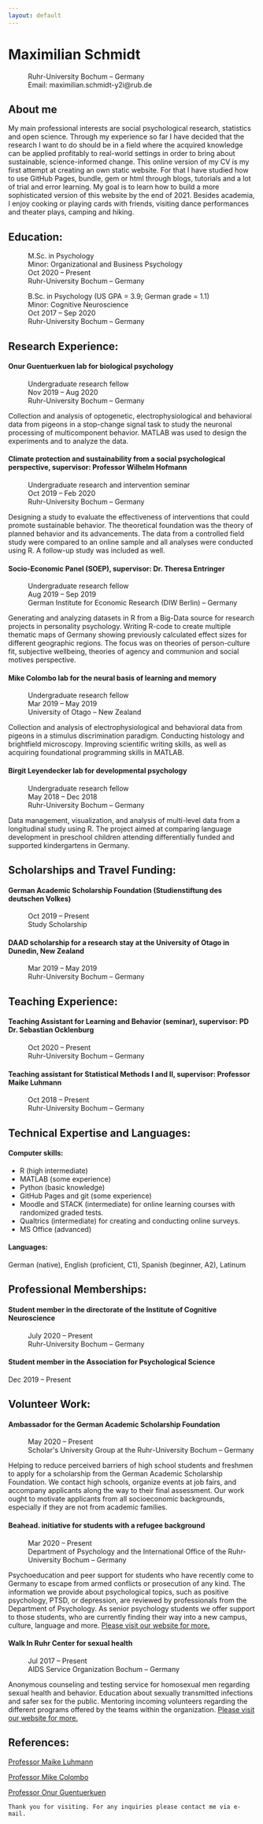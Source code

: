 ```yaml
---
layout: default
---
```


# Maximilian Schmidt

<dd>Ruhr-University Bochum – Germany</dd>
<dd>Email: maximilian.schmidt-y2i@rub.de</dd>

## About me

My main professional interests are social psychological research, statistics and open science. Through my experience so far I have decided that the research I want to do should be in a field where the acquired knowledge can be applied profitably to real-world settings in order to bring about sustainable, science-informed change.
This online version of my CV is my first attempt at creating an own static website. For that I have studied how to use GitHub Pages, bundle, gem or html through blogs, tutorials and a lot of trial and error learning. My goal is to learn how to build a more sophisticated version of this website by the end of 2021.
Besides academia, I enjoy cooking or playing cards with friends, visiting dance performances and theater plays, camping and hiking.

## Education:
<p>
<dd>M.Sc. in Psychology</dd>
<dd>Minor: Organizational and Business Psychology</dd>
<dd>Oct 2020 – Present</dd>
<dd>Ruhr-University Bochum – Germany</dd>
</p>

<p>
<dd>B.Sc. in Psychology (US GPA = 3.9; German grade = 1.1)</dd>
<dd>Minor: Cognitive Neuroscience</dd>
<dd>Oct 2017 – Sep 2020</dd>
<dd>Ruhr-University Bochum – Germany</dd>
</p>

## Research Experience:

#### Onur Guentuerkuen lab for biological psychology

<dd>Undergraduate research fellow</dd>
<dd>Nov 2019 – Aug 2020</dd>
<dd>Ruhr-University Bochum – Germany</dd>

Collection and analysis of optogenetic, electrophysiological and behavioral data from pigeons in a stop-change signal task to study the neuronal processing of multicomponent behavior. MATLAB was used to design the experiments and to analyze the data.

#### Climate protection and sustainability from a social psychological perspective, supervisor: Professor Wilhelm Hofmann

<dd>Undergraduate research and intervention seminar</dd>
<dd>Oct 2019 – Feb 2020</dd>
<dd>Ruhr-University Bochum – Germany</dd>

Designing a study to evaluate the effectiveness of interventions that could promote sustainable behavior. The theoretical foundation was the theory of planned behavior and its advancements. The data from a controlled field study were compared to an online sample and all analyses were conducted using R. A follow-up study was included as well.

#### Socio-Economic Panel (SOEP), supervisor: Dr. Theresa Entringer

<dd>Undergraduate research fellow</dd>
<dd>Aug 2019 – Sep 2019</dd>
<dd>German Institute for Economic Research (DIW Berlin) – Germany</dd>

Generating and analyzing datasets in R from a Big-Data source for research projects in personality psychology. Writing R-code to create multiple thematic maps of Germany showing previously calculated effect sizes for different geographic regions. The focus was on theories of person-culture fit, subjective wellbeing, theories of agency and communion and social motives perspective.

#### Mike Colombo lab for the neural basis of learning and memory

<dd>Undergraduate research fellow</dd>
<dd>Mar 2019 – May 2019</dd>
<dd>University of Otago – New Zealand</dd>

Collection and analysis of electrophysiological and behavioral data from pigeons in a stimulus discrimination paradigm. Conducting histology and brightfield microscopy. Improving scientific writing skills, as well as acquiring foundational programming skills in MATLAB.

#### Birgit Leyendecker lab for developmental psychology

<dd>Undergraduate research fellow</dd>
<dd>May 2018 – Dec 2018</dd>
<dd>Ruhr-University Bochum – Germany</dd>

Data management, visualization, and analysis of multi-level data from a longitudinal study using R. The project aimed at comparing language development in preschool children attending differentially funded and supported kindergartens in Germany.

## Scholarships and Travel Funding:

#### German Academic Scholarship Foundation (Studienstiftung des deutschen Volkes)

<dd>Oct 2019 – Present</dd>
<dd>Study Scholarship</dd>

#### DAAD scholarship for a research stay at the University of Otago in Dunedin, New Zealand

<dd>Mar 2019 – May 2019</dd>
<dd>Ruhr-University Bochum – Germany</dd>

## Teaching Experience:

#### Teaching Assistant for Learning and Behavior (seminar), supervisor: PD Dr. Sebastian Ocklenburg

<dd>Oct 2020 – Present</dd>
<dd>Ruhr-University Bochum – Germany</dd>

#### Teaching assistant for Statistical Methods I and II, supervisor: Professor Maike Luhmann

<dd>Oct 2018 – Present</dd>
<dd>Ruhr-University Bochum – Germany</dd>

## Technical Expertise and Languages:

#### Computer skills:
*   R (high intermediate)
*   MATLAB (some experience)
*   Python (basic knowledge)
*   GitHub Pages and git (some experience)
*   Moodle and STACK (intermediate) for online learning courses with randomized graded tests.
*   Qualtrics (intermediate) for creating and conducting online surveys.
*   MS Office (advanced)

#### Languages:
German (native), English (proficient, C1), Spanish (beginner, A2), Latinum

## Professional Memberships:

#### Student member in the directorate of the Institute of Cognitive Neuroscience

<dd>July 2020 – Present</dd>
<dd>Ruhr-University Bochum – Germany</dd>

#### Student member in the Association for Psychological Science
Dec 2019 – Present

## Volunteer Work:

#### Ambassador for the German Academic Scholarship Foundation

<dd>May 2020 – Present</dd>
<dd>Scholar's University Group at the Ruhr-University Bochum – Germany</dd>

Helping to reduce perceived barriers of high school students and freshmen to apply for a scholarship from the German Academic Scholarship Foundation. We contact high schools, organize events at job fairs, and accompany applicants along the way to their final assessment. Our work ought to motivate applicants from all socioeconomic backgrounds, especially if they are not from academic families.

#### Beahead. initiative for students with a refugee background

<dd>Mar 2020 – Present</dd>
<dd>Department of Psychology and the International Office of the Ruhr-University Bochum – Germany</dd>

Psychoeducation and peer support for students who have recently come to Germany to escape from armed conflicts or prosecution of any kind. The information we provide about psychological topics, such as positive psychology, PTSD, or depression, are reviewed by professionals from the Department of Psychology. As senior psychology students we offer support to those students, who are currently finding their way into a new campus, culture, language and more. [Please visit our website for more.](https://beaheadpsy.com/)

#### Walk In Ruhr Center for sexual health

<dd>Jul 2017 – Present</dd>
<dd>AIDS Service Organization Bochum – Germany</dd>

Anonymous counseling and testing service for homosexual men regarding sexual health and behavior. Education about sexually transmitted infections and safer sex for the public. Mentoring incoming volunteers regarding the different programs offered by the teams within the organization. [Please visit our website for more.](https://www.wir-ruhr.de/)

## References:

[Professor Maike Luhmann](http://www.pml.psy.rub.de/personen/index.html)

[Professor Mike Colombo](https://www.otago.ac.nz/psychology/staff/mikecolombo.html)

[Professor Onur Guentuerkuen](https://www.bio.psy.ruhr-uni-bochum.de/members.html)

```
Thank you for visiting. For any inquiries please contact me via e-mail.
```
